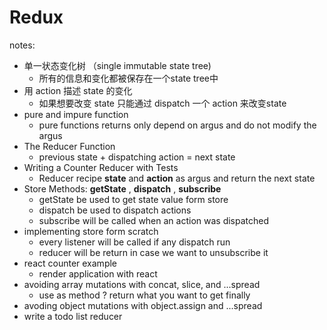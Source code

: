 # Redux

notes:  
- 单一状态变化树 （single immutable state tree)
    - 所有的信息和变化都被保存在一个state tree中
- 用 action 描述 state 的变化
    - 如果想要改变 state 只能通过 dispatch 一个 action 来改变state
- pure and impure function
    - pure functions returns only depend on argus and do not modify the argus
- The Reducer Function
    - previous state + dispatching action = next state
- Writing a Counter Reducer with Tests
    - Reducer recipe __state__ and __action__ as argus and return the next state
- Store Methods: __getState__ , __dispatch__ , __subscribe__
    - getState be used to get state value form store
    - dispatch be used to dispatch actions
    - subscribe will be called when an action was dispatched
- implementing store form scratch
    - every listener will be called if any dispatch run
    - reducer will be return in case we want to unsubscribe it
- react counter example
    - render application with react
- avoiding array mutations with concat, slice, and ...spread
    - use as method ? return what you want to get finally
- avoding object mutations with object.assign and ...spread
- write a todo list reducer
